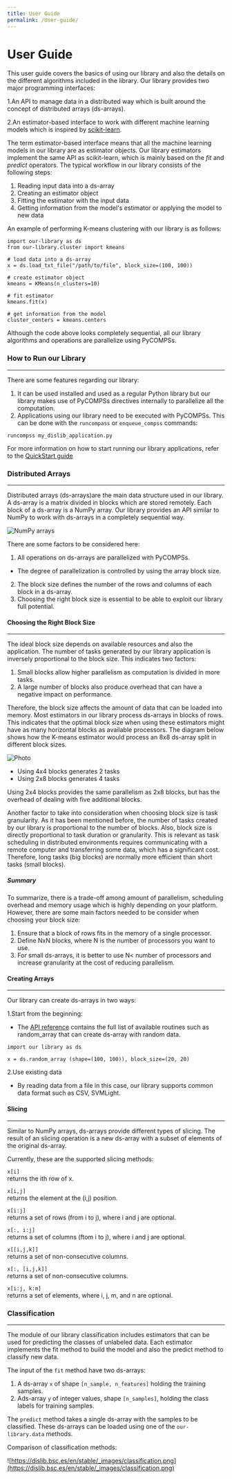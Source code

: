 ```yaml
---
title: User Guide
permalink: /User-guide/
---
```


# User Guide
This user guide covers the basics of using our library and also the details on the different algorithms included in the library. Our library provides two major programming interfaces:

1.An API to manage data in a distributed way which is built around the concept of distributed arrays (ds-arrays).

2.An estimator-based interface to work with different machine learning models which is inspired by [scikit-learn]().

The term estimator-based interface means that all the machine learning models in our library are as estimator objects. Our library estimators implement the same API as scikit-learn, which is mainly based on the *fit* and *predict* operators.
The typical workflow in our library consists of the following steps:
1. Reading input data into a ds-array
2. Creating an estimator object
3. Fitting the estimator with the input data
4. Getting information from the model's estimator or applying the model to new data

An example of performing K-means clustering with our library is as follows:

```
import our-library as ds
from our-library.cluster import kmeans

# load data into a ds-array
x = ds.load_txt_file("/path/to/file", block_size=(100, 100))

# create estimator object
kmeans = KMeans(n_clusters=10)

# fit estimator
kmeans.fit(x)

# get information from the model
cluster_centers = kmeans.centers
```
Although the code above looks completely sequential, all our library algorithms and operations are parallelize using PyCOMPSs.

### How to Run our Library
----------------------------------------------------------
There are some features regarding our library:
1. It can be used installed and used as a regular Python library but our library makes use of PyCOMPSs directives internally to parallelize all the computation.
2. Applications using our library need to be executed with PyCOMPSs. This can be done with the `runcompass` or `enqueue_compss` commands:

`runcompss my_dislib_application.py`

For more information on how to start running our library applications, refer to the [QuickStart guide](http://localhost:4000/ati-portfolio/QuickStart/)

### Distributed Arrays
--------------------------------------------------------
Distributed arrays (ds-arrays)are the main data structure used in our library. A ds-array is a matrix divided in blocks which are stored remotely. Each block of a ds-array is a NumPy array. Our library provides an API similar to NumPy to work with ds-arrays in a completely sequential way.

![NumPy arrays](https://dislib.bsc.es/en/stable/_images/ds-array.png)

There are some factors to be considered here:
1. All operations on ds-arrays are parallelized with PyCOMPSs.
  * The degree of parallelization is controlled by using the array block size.
2. The block size defines the number of the rows and columns of each block in a ds-array.
3. Choosing the right block size is essential to be able to exploit our library full potential.

#### Choosing the Right Block Size
-------------------------------------------------------
The ideal block size depends on available resources and also the application. The number of tasks generated by our library application is inversely proportional to the block size. This indicates two factors:
1. Small blocks allow higher parallelism as computation is divided in more tasks.
2. A large number of blocks also produce overhead that can have a negative impact on performance.

Therefore, the block size affects the amount of data that can be loaded into memory.
Most estimators in our library process ds-arrays in blocks of rows. This indicates that the optimal block size when using these estimators might have as many horizontal blocks as available processors.
The diagram below shows how the K-means estimator would process an 8x8 ds-array split in different block sizes.

![Photo](https://dislib.bsc.es/en/stable/_images/ds-array-access.png)
* Using 4x4 blocks generates 2 tasks
* Using 2x8 blocks generates 4 tasks

Using 2x4 blocks provides the same parallelism as 2x8 blocks, but has the overhead of dealing with five additional blocks.

Another factor to take into consideration when choosing block size is task granularity. As it has been mentioned before, the number of tasks created by our library is proportional to the number of blocks. Also, block size is directly proportional to task duration or granularity. This is relevant as task scheduling in distributed environments requires communicating with a remote computer and transferring some data, which has a significant cost. Therefore, long tasks (big blocks) are normally more efficient than short tasks (small blocks).

##### Summary
To summarize, there is a trade-off among amount of parallelism, scheduling overhead and memory usage which is highly depending on your platform. However, there are some main factors needed to be consider when choosing your block size:
 1. Ensure that a block of rows fits in the memory of a single processor.
 2. Define NxN blocks, where N is the number of processors you want to use.
 3. For small ds-arrays, it is better to use N< number of processors and increase granularity at the cost of reducing parallelism.

#### Creating Arrays

---------------------------------------------------------------

 Our library can create ds-arrays in two ways:

 1.Start from the beginning:
 * The [API reference]() contains the full list of available routines such as random_array that can create ds-array with random data.

```
import our library as ds

x = ds.random_array (shape=(100, 100)), block_size=(20, 20)
```
2.Use existing data
* By reading data from a file in this case, our library supports common data format such as CSV, SVMLight.

#### Slicing
-----------------------------------------------------------
Similar to NumPy arrays, ds-arrays provide different types of slicing. The result of an slicing operation is a new ds-array with a subset of elements of the original ds-array.

Currently, these are the supported slicing methods:

`x[i]` <br> returns the ith row of x.

`x[i,j]` <br> returns the element at the (i,j) position.

`x[i:j]` <br> returns a set of rows (from i to j), where i and j are optional.

`x[:, i:j]` <br>  returns a set of columns (ftom i to j), where i and j are optional.

`x[[i,j,k]]` <br> returns a set of non-consecutive columns.

`x[:, [i,j,k]]`  <br>  returns a set of non-consecutive columns.

`x[i:j, k:m]` <br> returns a set of elements, where i, j, m, and n are optional.

### Classification
--------------------------------------------------------------
The module of our library classification includes estimators that can be used for predicting the classes of unlabeled data. Each estimator implements the fit method to build the model and also the predict method to classify new data.

The input of the `fit` method have two ds-arrays:
1. A ds-array `x` of shape `[n_sample, n_features]` holding the training samples.
2. Ads-array `y` of integer values, shape `[n_samples]`, holding the class labels for training samples.

The `predict` method takes a single ds-array with the samples to be classified. These ds-arrays can be loaded using one of the `our-library.data` methods.

Comparison of classification methods:

![https://dislib.bsc.es/en/stable/_images/classification.png](https://dislib.bsc.es/en/stable/_images/classification.png)
